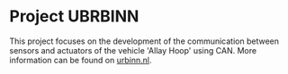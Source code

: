 # Project UBRBINN

This project focuses on the development of the communication between sensors and actuators of the vehicle 'Allay Hoop' using CAN. More information can be found on [urbinn.nl](https://www.urbinn.nl).
